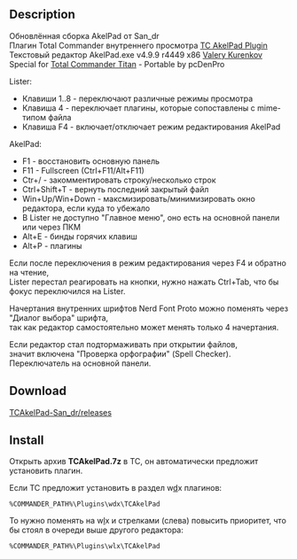 ## Description

Обновлённая сборка AkelPad от San_dr<br/>
Плагин Total Commander внутреннего просмотра [TC AkelPad Plugin](https://wincmd.ru/plugring/TCAkelPad.html)<br/>
Текстовый редактор AkelPad.exe v4.9.9 r4449 x86 [Valery Kurenkov](https://www.dropbox.com/scl/fo/dm0dm3s1pcabygl1bboqa/h?rlkey=ps9l702knqn145uaf3vz6sqtj&dl=0)<br/>
Special for [Total Commander Titan](https://rutracker.org/forum/viewtopic.php?t=5324469) - Portable by pcDenPro<br/>

Lister:

- Клавиши 1..8 - переключают различные режимы просмотра
- Клавиша 4 - переключает плагины, которые сопоставлены с mime-типом файла
- Клавиша F4 - включает/отключает режим редактирования AkelPad

AkelPad:

- F1 - восстановить основную панель
- F11 - Fullscreen (Ctrl+F11/Alt+F11)
- Ctr+/ - закомментировать строку/несколько строк
- Ctrl+Shift+T - вернуть последний закрытый файл 
- Win+Up/Win+Down - максмизировать/минимизировать окно редактора, если куда то убежало
- В Lister не доступно "Главное меню", оно есть на основной панели или через ПКМ
- Alt+E - бинды горячих клавиш
- Alt+P - плагины

Если после переключения в режим редактирования через F4 и обратно на чтение,<br/> 
Lister перестал реагировать на кнопки, нужно нажать Ctrl+Tab, что бы фокус переключился на Lister.<br/>

Начертания внутренних шрифтов Nerd Font Proto можно поменять через "Диалог выбора" шрифта,<br/> 
так как редактор самостоятельно может менять только 4 начертания.

Если редактор стал подтормаживать при открытии файлов,<br/>
значит включена "Проверка орфографии" (Spell Checker).<br/>
Переключатель на основной панели.

## Download

[TCAkelPad-San_dr/releases](https://github.com/maksimaliabyshev/TCAkelPad-San_dr/releases)<br/>

## Install

Открыть архив **TCAkelPad.7z** в TC, он автоматически предложит установить плагин.
       
Если TC предложит установить в раздел w<u>d</u>x плагинов: 
   
    %COMMANDER_PATH%\Plugins\wdx\TCAkelPad

То нужно поменять на w<u>l</u>x и стрелками (слева) повысить приоритет, что бы стоял в очереди выше другого редактора:
    
    %COMMANDER_PATH%\Plugins\wlx\TCAkelPad
    
